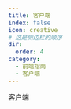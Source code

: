 ```yaml
---
title: 客户端
index: false
icon: creative
# 这是侧边栏的顺序
dir:
  order: 4
category:
  - 前端指南
  - 客户端
---
```


客户端
